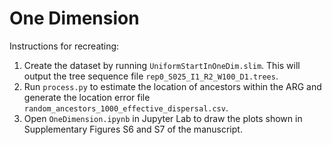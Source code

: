 # One Dimension

Instructions for recreating:

1) Create the dataset by running `UniformStartInOneDim.slim`. This will output the tree sequence file `rep0_S025_I1_R2_W100_D1.trees`.
2) Run `process.py` to estimate the location of ancestors within the ARG and generate the location error file `random_ancestors_1000_effective_dispersal.csv`.
3) Open `OneDimension.ipynb` in Jupyter Lab to draw the plots shown in Supplementary Figures S6 and S7 of the manuscript.